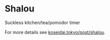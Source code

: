 # Shalou
Suckless kitchen/tea/pomodor timer

For more details see [koseidai.tokyo/post/shalou](https://koseidai.tokyo/post/shalou/).

